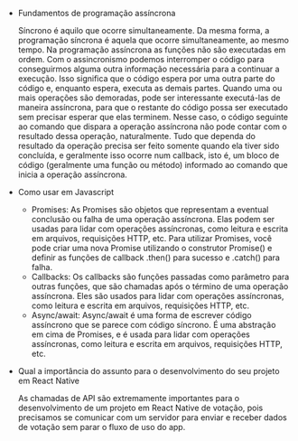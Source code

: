 - Fundamentos de programação assíncrona

  Síncrono é aquilo que ocorre simultaneamente. Da mesma forma, a programação síncrona é aquela que ocorre simultaneamente, ao mesmo tempo. 
  Na programação assíncrona as funções não são executadas em ordem. Com o assincronismo podemos interromper o código para conseguirmos alguma outra informação necessária para a continuar a execução. Isso significa que o código espera por uma outra parte do código e, enquanto espera, executa as demais partes.
  Quando uma ou mais operações são demoradas, pode ser interessante executá-las de maneira assíncrona, para que o restante do código possa ser executado sem precisar esperar que elas terminem. Nesse caso, o código seguinte ao comando que dispara a operação assíncrona não pode contar com o resultado dessa operação, naturalmente. Tudo que dependa do resultado da operação precisa ser feito somente quando ela tiver sido concluída, e geralmente isso ocorre num callback, isto é, um bloco de código (geralmente uma função ou método) informado ao comando que inicia a operação assíncrona.

- Como usar em Javascript

  - Promises:
  As Promises são objetos que representam a eventual conclusão ou falha de uma operação assíncrona. Elas podem ser usadas para lidar com operações assíncronas, como leitura e escrita em arquivos, requisições HTTP, etc. Para utilizar Promises, você pode criar uma nova Promise utilizando o construtor Promise() e definir as funções de callback .then() para sucesso e .catch() para falha.
  - Callbacks:
  Os callbacks são funções passadas como parâmetro para outras funções, que são chamadas após o término de uma operação assíncrona. Eles são usados para lidar com operações assíncronas, como leitura e escrita em arquivos, requisições HTTP, etc.
  - Async/await:
  Async/await é uma forma de escrever código assíncrono que se parece com código síncrono. É uma abstração em cima de Promises, e é usada para lidar com operações assíncronas, como leitura e escrita em arquivos, requisições HTTP, etc.


- Qual a importância do assunto para o desenvolvimento do seu projeto em React Native

  As chamadas de API são extremamente importantes para o desenvolvimento de um projeto em React Native de votação, pois precisamos se comunicar com um servidor para enviar e receber dados de votação sem parar o fluxo de uso do app.
